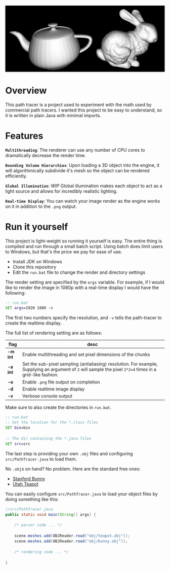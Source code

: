 ![Teapot and Bunny](example.png)

# Overview
This path tracer is a project used to experiment with the math used by commercial path tracers. I wanted this project to be easy to understand, so it is written in plain Java with minimal imports. 

# Features
**`Multithreading`**: The renderer can use any number of CPU cores to dramatically decrease the render time.

**`Bounding Volume Hierarchies`**: Upon loading a 3D object into the engine, it will algorithmically subdivide it's mesh so the object can be rendered efficiently.

**`Global Illumination`**: *WIP* Global illumination makes each object to act as a light source and allows for incredibly realistic lighting.

**`Real-time Display`**: You can watch your image render as the engine works on it in addition to the `.png` output.

# Run it yourself 
This project is light-weight so running it yourself is easy. The entire thing is compiled and run through a small batch script. Using batch does limit users to Windows, but that's the price we pay for ease of use.

 - Install JDK on Windows
 - Clone this repository
 - Edit the `run.bat` file to change the render and directory settings

The render setting are specified by the `args` variable. For example, if I would like to render the image in 1080p with a real-time display I would have the following:

```bat
:: run.bat
SET args=1920 1080 -v
```

The first two numbers specify the resolution, and `-v` tells the path-tracer to create the realtime display.

The full list of rendering setting are as follows:

| flag | desc |
|---|---|
| **-m int** | Enable multithreading and set pixel dimensions of the chunks |
| **-a int** | Set the sub-pixel sampling (antialiasing) resolution. For example, Supplying an argument of `2` will sample the pixel `2*2=4` times in a grid-like fashion. |
| **-o** | Enable `.png` file output on completion |
| **-d** | Enable realtime image display |
| **-v** | Verbose console output |

Make sure to also create the directories in `run.bat`.

```bat
:: run.bat
:: Set the location for the *.class files
SET bin=bin

:: The dir containing the *.java files
SET src=src
```
The last step is providing your own `.obj` files and configuring `src/PathTracer.java` to load them. 

No `.obj`s on hand? No problem. Here are the standard free ones:

 - [Stanford Bunny](https://graphics.stanford.edu/~mdfisher/Data/Meshes/bunny.obj)
 - [Utah Teapot](https://graphics.stanford.edu/courses/cs148-10-summer/as3/code/as3/teapot.obj)

You can easily configure `src/PathTracer.java` to load your object files by doing something like this:

```java
//src/PathTracer.java
public static void main(String[] args) {

    /* parser code ... */

    scene.meshes.add(OBJReader.read("obj/teapot.obj"));
    scene.meshes.add(OBJReader.read("obj/bunny.obj"));

    /* rendering code ... */

}
```

